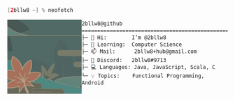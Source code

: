 ```java
[2bllw8 ~] % neofetch
```

<img align="left" src="https://github.com/2bllw8/2bllw8/blob/main/readme.jpg?raw=true" width="170" /> 

```
2bllw8@github
==================================================
├─ 👋 Hi:        I’m @2bllw8
├─ 🌱 Learning:  Computer Science
├─ 📫 Mail:      2bllw8+hub@gmail.com
├─ 💬 Discord:   2bllw8#9713
├─ 💻 Languages: Java, JavaScript, Scala, C
└─ 💡 Topics:    Functional Programming, Android
```

<!---
Based on https://github.com/AnOrdinaryUsername/AnOrdinaryUsername
--->
